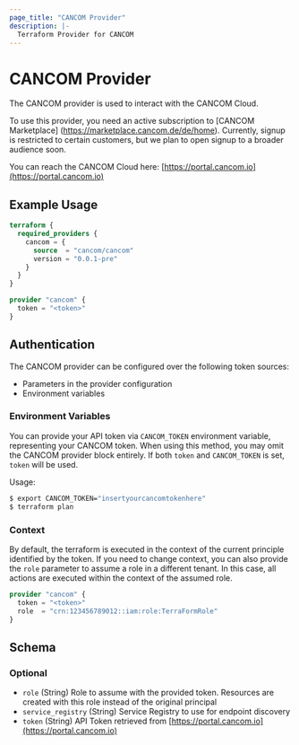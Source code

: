 ```yaml
---
page_title: "CANCOM Provider"
description: |-
  Terraform Provider for CANCOM
---
```


# CANCOM Provider

The CANCOM provider is used to interact with the CANCOM Cloud.

To use this provider, you need an active subscription to [CANCOM Marketplace] (https://marketplace.cancom.de/de/home).
Currently, signup is restricted to certain customers, but we plan to open signup to a broader audience soon.

You can reach the CANCOM Cloud here: [https://portal.cancom.io](https://portal.cancom.io)

## Example Usage

```terraform
terraform {
  required_providers {
    cancom = {
      source  = "cancom/cancom"
      version = "0.0.1-pre"
    }
  }
}

provider "cancom" {
  token = "<token>"
}
```

## Authentication

The CANCOM provider can be configured over the following token sources:

* Parameters in the provider configuration
* Environment variables

### Environment Variables

You can provide your API token via `CANCOM_TOKEN` environment variable, representing your CANCOM token.
When using this method, you may omit the CANCOM provider block entirely.
If both `token` and `CANCOM_TOKEN` is set, `token` will be used.

Usage:

```sh
$ export CANCOM_TOKEN="insertyourcancomtokenhere"
$ terraform plan
```

### Context

By default, the terraform is executed in the context of the current principle identified by the token. If you need to change context, you can also provide the `role` parameter to assume a role in a different tenant. In this case, all actions are executed within the context of the assumed role.

```terraform
provider "cancom" {
  token = "<token>"
  role  = "crn:123456789012::iam:role:TerraFormRole"
}
```

<!-- schema generated by tfplugindocs -->
## Schema

### Optional

- `role` (String) Role to assume with the provided token. Resources are created with this role instead of the original principal
- `service_registry` (String) Service Registry to use for endpoint discovery
- `token` (String) API Token retrieved from [https://portal.cancom.io](https://portal.cancom.io)
